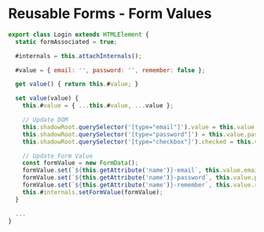 <link rel="stylesheet" href="./assets/index.css" />
<script type="module" src="./assets/index.js"></script>

# Reusable Forms - Form Values

```javascript
export class Login extends HTMLElement {
  static formAssociated = true;

  #internals = this.attachInternals();

  #value = { email: '', password: '', remember: false };

  get value() { return this.#value; }

  set value(value) {
    this.#value = { ...this.#value, ...value };

    // Update DOM
    this.shadowRoot.querySelector('[type="email"]').value = this.value.email;
    this.shadowRoot.querySelector('[type="password"]') = this.value.password;
    this.shadowRoot.querySelector('[type="checkbox"]').checked = this.value.remember;

    // Update Form Value
    const formValue = new FormData();
    formValue.set(`${this.getAttribute('name')}-email`, this.value.email);
    formValue.set(`${this.getAttribute('name')}-password`, this.value.password);
    formValue.set(`${this.getAttribute('name')}-remember`, this.value.remember);
    this.#internals.setFormValue(formValue);
  }

  ...
}
```
